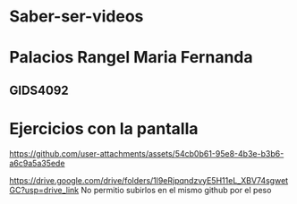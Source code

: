 # Saber-ser-videos

# Palacios Rangel Maria Fernanda
## GIDS4092

# Ejercicios con la pantalla

https://github.com/user-attachments/assets/54cb0b61-95e8-4b3e-b3b6-a6c9a5a35ede

https://drive.google.com/drive/folders/1l9eRjpqndzvyE5H11eL_XBV74sgwetGC?usp=drive_link
No permitio subirlos en el mismo github por el peso

